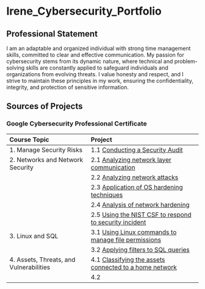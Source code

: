 # Irene_Cybersecurity_Portfolio

## Professional Statement
I am an adaptable and organized individual with strong time management skills, committed to
clear and effective communication. My passion for cybersecurity stems from its dynamic nature,
where technical and problem-solving skills are constantly applied to safeguard individuals and
organizations from evolving threats. I value honesty and respect, and I strive to maintain these
principles in my work, ensuring the confidentiality, integrity, and protection of sensitive
information.

## Sources of Projects
### Google Cybersecurity Professional Certificate
| Course Topic | Project |
| :--- | :--- |
| 1. Manage Security Risks | 1.1 [Conducting a Security Audit](https://github.com/IreneMakonnen/Irene_Portfolio/blob/41a0e955ebacbce18c71cc6779faf4a30ad41511/Google%20Cybersecurity%20Professional%20Certificate/1.1%20Conducting%20a%20Security%20Audit.md) |
| 2. Networks and Network Security | 2.1 [Analyzing network layer communication](https://github.com/IreneMakonnen/Irene_Portfolio/blob/41a0e955ebacbce18c71cc6779faf4a30ad41511/Google%20Cybersecurity%20Professional%20Certificate/2.1%20Analyzing%20network%20layer%20communication.md) |
|  | 2.2 [Analyzing network attacks](https://github.com/IreneMakonnen/Irene_Portfolio/blob/41a0e955ebacbce18c71cc6779faf4a30ad41511/Google%20Cybersecurity%20Professional%20Certificate/2.2%20Analyzing%20network%20attacks.md) |
|  | 2.3 [Application of OS hardening techniques](https://github.com/IreneMakonnen/Irene_Portfolio/blob/41a0e955ebacbce18c71cc6779faf4a30ad41511/Google%20Cybersecurity%20Professional%20Certificate/2.3%20Application%20of%20OS%20hardening%20techniques.md) |
|  | 2.4 [Analysis of network hardening](https://github.com/IreneMakonnen/Irene_Portfolio/blob/41a0e955ebacbce18c71cc6779faf4a30ad41511/Google%20Cybersecurity%20Professional%20Certificate/2.4%20Analysis%20of%20network%20hardening.md) |
|  | 2.5 [Using the NIST CSF to respond to security incident](https://github.com/IreneMakonnen/Irene_Portfolio/blob/41a0e955ebacbce18c71cc6779faf4a30ad41511/Google%20Cybersecurity%20Professional%20Certificate/2.5%20Using%20NIST%20CSF%20to%20respond%20to%20security%20incident.md) |
| 3. Linux and SQL | 3.1 [Using Linux commands to manage file permissions](https://github.com/IreneMakonnen/Irene_Portfolio/blob/41a0e955ebacbce18c71cc6779faf4a30ad41511/Google%20Cybersecurity%20Professional%20Certificate/3.1%20Using%20Linux%20commands%20to%20manage%20file%20permissions.md) |
|  | 3.2 [Applying filters to SQL queries](https://github.com/IreneMakonnen/Irene_Portfolio/blob/7f840df101f5ccba9aeedb0a9ecbbb86ef75537b/Google%20Cybersecurity%20Professional%20Certificate/3.2%20Applying%20filters%20to%20SQL%20queries.md) |
| 4. Assets, Threats, and Vulnerabilities |  4.1 [Classifying the assets connected to a home network]() |
|  | 4.2 []() |
